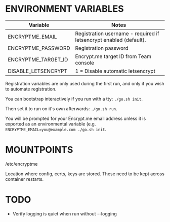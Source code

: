 # ENVIRONMENT VARIABLES

| Variable | Notes |
|----------|-------|
| ENCRYPTME_EMAIL | Registration username - required if letsencrypt enabled (default). |
| ENCRYPTME_PASSWORD | Registration password |
| ENCRYPTME_TARGET_ID | Encrypt.me target ID from Team console |
| DISABLE_LETSENCRYPT| 1 = Disable automatic letsencrypt |

Registration variables are only used during the first run, and only if you wish
to automate registration.

You can bootstrap interactively if you run with a tty: `./go.sh init`.

Then set it to run on it's own afterwards: `./go.sh run`.

You will be prompted for your Encrypt.me email address unless it is exported as
an environmental variable (e.g. `ENCRYPTME_EMAIL=you@example.com ./go.sh init`.


# MOUNTPOINTS

  /etc/encryptme

  Location where config, certs, keys are stored.  These need to be kept across
  container restarts.


# TODO

- Verify logging is quiet when run without --logging
